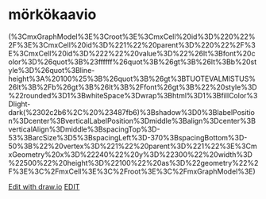 
# mörkökaavio

(%3CmxGraphModel%3E%3Croot%3E%3CmxCell%20id%3D%220%22%2F%3E%3CmxCell%20id%3D%221%22%20parent%3D%220%22%2F%3E%3CmxCell%20id%3D%222%22%20value%3D%22%26lt%3Bfont%20color%3D%26quot%3B%23ffffff%26quot%3B%26gt%3B%26lt%3Bb%20style%3D%26quot%3Bline-height%3A%20100%25%3B%26quot%3B%26gt%3BTUOTEVALMISTUS%26lt%3B%2Fb%26gt%3B%26lt%3B%2Ffont%26gt%3B%22%20style%3D%22rounded%3D1%3BwhiteSpace%3Dwrap%3Bhtml%3D1%3BfillColor%3Dlight-dark(%2302c2b6%2C%20%23487fb6)%3Bshadow%3D0%3BlabelPosition%3Dcenter%3BverticalLabelPosition%3Dmiddle%3Balign%3Dcenter%3BverticalAlign%3Dmiddle%3BspacingTop%3D-53%3BarcSize%3D5%3BspacingLeft%3D-370%3BspacingBottom%3D-50%3B%22%20vertex%3D%221%22%20parent%3D%221%22%3E%3CmxGeometry%20x%3D%22240%22%20y%3D%22300%22%20width%3D%22500%22%20height%3D%22100%22%20as%3D%22geometry%22%2F%3E%3C%2FmxCell%3E%3C%2Froot%3E%3C%2FmxGraphModel%3E)

[Edit with draw.io](https://app.diagrams.net/?src=about#G14ObYv3fcciFrB1UPfwWlXOUoP_7JltLD#%7B%22pageId%22%3A%22weOytGyI-ofrLxNII3_V%22%7D)
[EDIT](https://viewer.diagrams.net/?tags=%7B%7D&lightbox=1&highlight=0000ff&edit=_blank&layers=1&nav=1&dark=auto#G14ObYv3fcciFrB1UPfwWlXOUoP_7JltLD)

